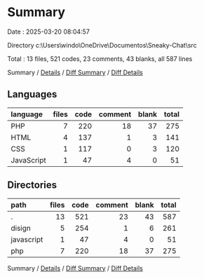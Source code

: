 # Summary

Date : 2025-03-20 08:04:57

Directory c:\\Users\\windo\\OneDrive\\Documentos\\Sneaky-Chat\\src

Total : 13 files,  521 codes, 23 comments, 43 blanks, all 587 lines

Summary / [Details](details.md) / [Diff Summary](diff.md) / [Diff Details](diff-details.md)

## Languages
| language | files | code | comment | blank | total |
| :--- | ---: | ---: | ---: | ---: | ---: |
| PHP | 7 | 220 | 18 | 37 | 275 |
| HTML | 4 | 137 | 1 | 3 | 141 |
| CSS | 1 | 117 | 0 | 3 | 120 |
| JavaScript | 1 | 47 | 4 | 0 | 51 |

## Directories
| path | files | code | comment | blank | total |
| :--- | ---: | ---: | ---: | ---: | ---: |
| . | 13 | 521 | 23 | 43 | 587 |
| disign | 5 | 254 | 1 | 6 | 261 |
| javascript | 1 | 47 | 4 | 0 | 51 |
| php | 7 | 220 | 18 | 37 | 275 |

Summary / [Details](details.md) / [Diff Summary](diff.md) / [Diff Details](diff-details.md)